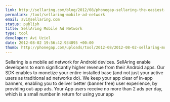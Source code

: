 ```yaml
---
link: http://sellaring.com/blog/2012/08/phonegap-sellaring-the-easiest-way-to-earn-from-mobile-ads/
permalink: /tool/sellaring-mobile-ad-network
email: avi@sellaring.com
status: publish
title: SellAring Mobile Ad Network
type: tool
developer: Avi Uziel
date: 2012-08-02 19:56:42.934895 +00:00
thumb: http://phonegap.com/uploads/tool/2012-08/2012-08-02-sellaring-mobile-ad-network.jpg
---
```


Sellaring is a mobile ad network for Android devices. SellAring enable developers to earn significantly higher revenue from their Android apps. Our SDK enables to monetize your entire installed base (and not just your active users as traditional ad networks do). We keep your app clear of in-app banners, enabling you to deliver better (banner free) user experience, by providing out-app ads. Your App users receive no more than 2 ads per day, which is a small number in return for using your app
